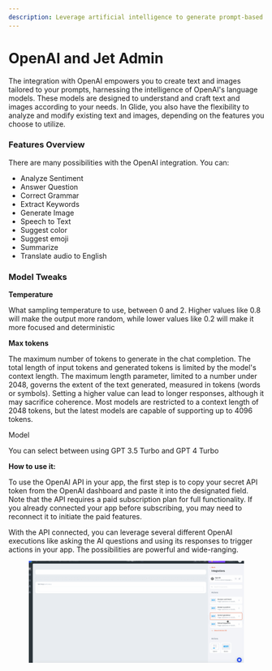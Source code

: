 ```yaml
---
description: Leverage artificial intelligence to generate prompt-based text and images.
---
```


# OpenAI and Jet Admin

The integration with OpenAI empowers you to create text and images tailored to your prompts, harnessing the intelligence of OpenAI's language models. These models are designed to understand and craft text and images according to your needs. In Glide, you also have the flexibility to analyze and modify existing text and images, depending on the features you choose to utilize.

### Features Overview&#x20;

There are many possibilities with the OpenAI integration. You can:

* Analyze Sentiment
* Answer Question
* Correct Grammar
* Extract Keywords
* Generate Image
* Speech to Text
* Suggest color
* Suggest emoji
* Summarize
* Translate audio to English

### Model Tweaks

**Temperature**

What sampling temperature to use, between 0 and 2. Higher values like 0.8 will make the output more random, while lower values like 0.2 will make it more focused and deterministic

**Max tokens**

The maximum number of tokens to generate in the chat completion. The total length of input tokens and generated tokens is limited by the model's context length. The maximum length parameter, limited to a number under 2048, governs the extent of the text generated, measured in tokens (words or symbols). Setting a higher value can lead to longer responses, although it may sacrifice coherence. Most models are restricted to a context length of 2048 tokens, but the latest models are capable of supporting up to 4096 tokens.

Model

You can select between using GPT 3.5 Turbo and GPT 4 Turbo

**How to use it:**

To use the OpenAI API in your app, the first step is to copy your secret API token from the OpenAI dashboard and paste it into the designated field. Note that the API requires a paid subscription plan for full functionality. If you already connected your app before subscribing, you may need to reconnect it to initiate the paid features.

With the API connected, you can leverage several different OpenAI executions like asking the AI questions and using its responses to trigger actions in your app. The possibilities are powerful and wide-ranging.

<figure><img src="../../.gitbook/assets/openai.gif" alt=""><figcaption></figcaption></figure>
